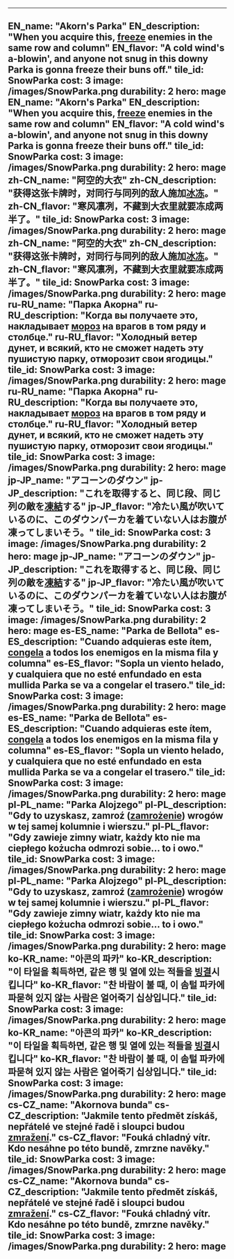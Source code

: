 ---

EN_name: "Akorn's Parka"
EN_description: "When you acquire this, <u>freeze</u> enemies in the same row and column"
EN_flavor: "A cold wind's a-blowin', and anyone not snug in this downy Parka is gonna freeze their buns off."
tile_id: SnowParka
cost: 3
image: /images/SnowParka.png
durability: 2
hero: mage
EN_name: "Akorn's Parka"
EN_description: "When you acquire this, <u>freeze</u> enemies in the same row and column"
EN_flavor: "A cold wind's a-blowin', and anyone not snug in this downy Parka is gonna freeze their buns off."
tile_id: SnowParka
cost: 3
image: /images/SnowParka.png
durability: 2
hero: mage
zh-CN_name: "阿空的大衣"
zh-CN_description: "获得这张卡牌时，对同行与同列的敌人施加<u>冰冻</u>。"
zh-CN_flavor: "寒风凛冽，不藏到大衣里就要冻成两半了。"
tile_id: SnowParka
cost: 3
image: /images/SnowParka.png
durability: 2
hero: mage
zh-CN_name: "阿空的大衣"
zh-CN_description: "获得这张卡牌时，对同行与同列的敌人施加<u>冰冻</u>。"
zh-CN_flavor: "寒风凛冽，不藏到大衣里就要冻成两半了。"
tile_id: SnowParka
cost: 3
image: /images/SnowParka.png
durability: 2
hero: mage
ru-RU_name: "Парка Акорна"
ru-RU_description: "Когда вы получаете это, накладывает <u>мороз</u> на врагов в том ряду и столбце."
ru-RU_flavor: "Холодный ветер дунет, и всякий, кто не сможет надеть эту пушистую парку, отморозит свои ягодицы."
tile_id: SnowParka
cost: 3
image: /images/SnowParka.png
durability: 2
hero: mage
ru-RU_name: "Парка Акорна"
ru-RU_description: "Когда вы получаете это, накладывает <u>мороз</u> на врагов в том ряду и столбце."
ru-RU_flavor: "Холодный ветер дунет, и всякий, кто не сможет надеть эту пушистую парку, отморозит свои ягодицы."
tile_id: SnowParka
cost: 3
image: /images/SnowParka.png
durability: 2
hero: mage
jp-JP_name: "アコーンのダウン"
jp-JP_description: "これを取得すると、同じ段、同じ列の敵を<u>凍結</u>する"
jp-JP_flavor: "冷たい風が吹いているのに、このダウンパーカを着ていない人はお腹が凍ってしまいそう。"
tile_id: SnowParka
cost: 3
image: /images/SnowParka.png
durability: 2
hero: mage
jp-JP_name: "アコーンのダウン"
jp-JP_description: "これを取得すると、同じ段、同じ列の敵を<u>凍結</u>する"
jp-JP_flavor: "冷たい風が吹いているのに、このダウンパーカを着ていない人はお腹が凍ってしまいそう。"
tile_id: SnowParka
cost: 3
image: /images/SnowParka.png
durability: 2
hero: mage
es-ES_name: "Parka de Bellota"
es-ES_description: "Cuando adquieras este ítem, <u>congela</u> a todos los enemigos en la misma fila y columna"
es-ES_flavor: "Sopla un viento helado, y cualquiera que no esté enfundado en esta mullida Parka se va a congelar el trasero."
tile_id: SnowParka
cost: 3
image: /images/SnowParka.png
durability: 2
hero: mage
es-ES_name: "Parka de Bellota"
es-ES_description: "Cuando adquieras este ítem, <u>congela</u> a todos los enemigos en la misma fila y columna"
es-ES_flavor: "Sopla un viento helado, y cualquiera que no esté enfundado en esta mullida Parka se va a congelar el trasero."
tile_id: SnowParka
cost: 3
image: /images/SnowParka.png
durability: 2
hero: mage
pl-PL_name: "Parka Alojzego"
pl-PL_description: "Gdy to uzyskasz, zamroź (<u>zamrożenie</u>) wrogów w tej samej kolumnie i wierszu."
pl-PL_flavor: "Gdy zawieje zimny wiatr, każdy kto nie ma ciepłego kożucha odmrozi sobie... to i owo."
tile_id: SnowParka
cost: 3
image: /images/SnowParka.png
durability: 2
hero: mage
pl-PL_name: "Parka Alojzego"
pl-PL_description: "Gdy to uzyskasz, zamroź (<u>zamrożenie</u>) wrogów w tej samej kolumnie i wierszu."
pl-PL_flavor: "Gdy zawieje zimny wiatr, każdy kto nie ma ciepłego kożucha odmrozi sobie... to i owo."
tile_id: SnowParka
cost: 3
image: /images/SnowParka.png
durability: 2
hero: mage
ko-KR_name: "아콘의 파카"
ko-KR_description: "이 타일을 획득하면, 같은 행 및 열에 있는 적들을 <u>빙결</u>시킵니다"
ko-KR_flavor: "찬 바람이 불 때, 이 솜털 파카에 파묻혀 있지 않는 사람은 얼어죽기 십상입니다."
tile_id: SnowParka
cost: 3
image: /images/SnowParka.png
durability: 2
hero: mage
ko-KR_name: "아콘의 파카"
ko-KR_description: "이 타일을 획득하면, 같은 행 및 열에 있는 적들을 <u>빙결</u>시킵니다"
ko-KR_flavor: "찬 바람이 불 때, 이 솜털 파카에 파묻혀 있지 않는 사람은 얼어죽기 십상입니다."
tile_id: SnowParka
cost: 3
image: /images/SnowParka.png
durability: 2
hero: mage
cs-CZ_name: "Akornova bunda"
cs-CZ_description: "Jakmile tento předmět získáš, nepřátelé ve stejné řadě i sloupci budou <u>zmražení</u>."
cs-CZ_flavor: "Fouká chladný vítr. Kdo nesáhne po této bundě, zmrzne navěky."
tile_id: SnowParka
cost: 3
image: /images/SnowParka.png
durability: 2
hero: mage
cs-CZ_name: "Akornova bunda"
cs-CZ_description: "Jakmile tento předmět získáš, nepřátelé ve stejné řadě i sloupci budou <u>zmražení</u>."
cs-CZ_flavor: "Fouká chladný vítr. Kdo nesáhne po této bundě, zmrzne navěky."
tile_id: SnowParka
cost: 3
image: /images/SnowParka.png
durability: 2
hero: mage
---